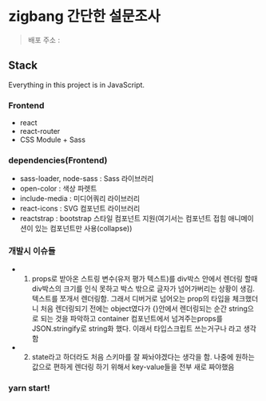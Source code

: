 # zigbang 간단한 설문조사

> 배포 주소 :

## Stack

Everything in this project is in JavaScript.

### Frontend

- react
- react-router
- CSS Module + Sass

### dependencies(Frontend)

- sass-loader, node-sass : Sass 라이브러리
- open-color : 색상 파렛트
- include-media : 미디어쿼리 라이브러리
- react-icons : SVG 컴포넌트 라이브러리
- reactstrap : bootstrap 스타일 컴포넌트 지원(여기서는 컴포넌트 접힘 애니메이션이 있는 컴포넌트만 사용(collapse))

### 개발시 이슈들
 - 1. props로 받아온 스트링 변수(유저 평가 텍스트)를 div박스 안에서 렌더링 할때 div박스의 크기를 인식 못하고 박스 밖으로 글자가 넘어가버리는 상황이 생김. 텍스트를 쪼개서 렌더링함. 그래서 디버거로 넘어오는 prop의 타입을 체크했더니 처음 렌더링되기 전에는 object였다가 {}안에서 렌더링되는 순간 string으로 되는 것을 파악하고 container 컴포넌트에서 넘겨주는props를 JSON.stringify로 string화 했다. 이래서 타입스크립트 쓰는거구나 라고 생각함

 - 2. state라고 하더라도 처음 스키마를 잘 짜놔야겠다는 생각을 함. 나중에 원하는 값으로 편하게 렌더링 하기 위해서 key-value들을 전부 새로 짜야했음


### yarn start!
